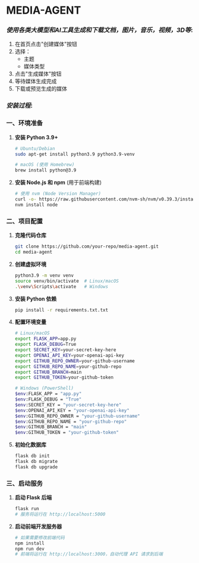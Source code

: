 # MEDIA-AGENT
### *使用各类大模型和AI工具生成和下载文档，图片，音乐，视频，3D等*:
1. 在首页点击"创建媒体"按钮
2. 选择：
   - 主题
   - 媒体类型
3. 点击"生成媒体"按钮
4. 等待媒体生成完成
5. 下载或预览生成的媒体

### *安装过程*:
### **一、环境准备**
1. **安装 Python 3.9+**
   ```bash
   # Ubuntu/Debian
   sudo apt-get install python3.9 python3.9-venv

   # macOS (使用 Homebrew)
   brew install python@3.9
   ```

2. **安装 Node.js 和 npm** (用于前端构建)
   ```bash
   # 使用 nvm (Node Version Manager)
   curl -o- https://raw.githubusercontent.com/nvm-sh/nvm/v0.39.3/install.sh | bash
   nvm install node
   ```

### **二、项目配置**
1. **克隆代码仓库**
   ```bash
   git clone https://github.com/your-repo/media-agent.git
   cd media-agent
   ```

2. **创建虚拟环境**
   ```bash
   python3.9 -m venv venv
   source venv/bin/activate  # Linux/macOS
   .\venv\Scripts\activate   # Windows
   ```

3. **安装 Python 依赖**
   ```bash
   pip install -r requirements.txt.txt
   ```

4. **配置环境变量**
   ```bash
   # Linux/macOS
   export FLASK_APP=app.py
   export FLASK_DEBUG=True
   export SECRET_KEY=your-secret-key-here
   export OPENAI_API_KEY=your-openai-api-key
   export GITHUB_REPO_OWNER=your-github-username
   export GITHUB_REPO_NAME=your-github-repo
   export GITHUB_BRANCH=main
   export GITHUB_TOKEN=your-github-token

   # Windows (PowerShell)
   $env:FLASK_APP = "app.py"
   $env:FLASK_DEBUG = "True"
   $env:SECRET_KEY = "your-secret-key-here"
   $env:OPENAI_API_KEY = "your-openai-api-key"
   $env:GITHUB_REPO_OWNER = "your-github-username"
   $env:GITHUB_REPO_NAME = "your-github-repo"
   $env:GITHUB_BRANCH = "main"
   $env:GITHUB_TOKEN = "your-github-token"
   ```

5. **初始化数据库**
   ```bash
   flask db init
   flask db migrate
   flask db upgrade
   ```


### **三、启动服务**
1. **启动 Flask 后端**
   ```bash
   flask run
   # 服务将运行在 http://localhost:5000
   ```

2. **启动前端开发服务器** 
   ```bash
   # 如果需要修改前端代码
   npm install
   npm run dev
   # 前端将运行在 http://localhost:3000，自动代理 API 请求到后端

